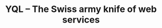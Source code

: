 ---
layout: post
title: "YQL – The Swiss army knife of web services"
external-url: http://developer.yahoo.com/blogs/ydn/posts/2012/11/yql-the-swiss-army-knife-of-web-services/
categories: [writing]
---